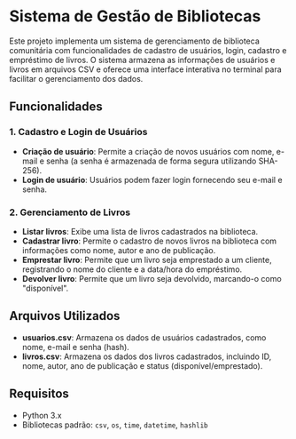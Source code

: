 # Sistema de Gestão de Bibliotecas

Este projeto implementa um sistema de gerenciamento de biblioteca comunitária com funcionalidades de cadastro de usuários, login, cadastro e empréstimo de livros. O sistema armazena as informações de usuários e livros em arquivos CSV e oferece uma interface interativa no terminal para facilitar o gerenciamento dos dados.

## Funcionalidades

### 1. Cadastro e Login de Usuários
- **Criação de usuário**: Permite a criação de novos usuários com nome, e-mail e senha (a senha é armazenada de forma segura utilizando SHA-256).
- **Login de usuário**: Usuários podem fazer login fornecendo seu e-mail e senha.

### 2. Gerenciamento de Livros
- **Listar livros**: Exibe uma lista de livros cadastrados na biblioteca.
- **Cadastrar livro**: Permite o cadastro de novos livros na biblioteca com informações como nome, autor e ano de publicação.
- **Emprestar livro**: Permite que um livro seja emprestado a um cliente, registrando o nome do cliente e a data/hora do empréstimo.
- **Devolver livro**: Permite que um livro seja devolvido, marcando-o como "disponível".

## Arquivos Utilizados

- **usuarios.csv**: Armazena os dados de usuários cadastrados, como nome, e-mail e senha (hash).
- **livros.csv**: Armazena os dados dos livros cadastrados, incluindo ID, nome, autor, ano de publicação e status (disponível/emprestado).

## Requisitos

- Python 3.x
- Bibliotecas padrão: `csv`, `os`, `time`, `datetime`, `hashlib`
